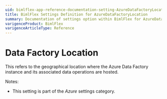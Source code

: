 ```yaml
---
uid: bimlflex-app-reference-documentation-setting-AzureDataFactoryLocation
title: BimlFlex Settings Definition for AzureDataFactoryLocation
summary: Documentation of settings option within BimlFlex for AzureDataFactoryLocation
varigenceProduct: BimlFlex
varigenceArticleType: Reference
---
```


# Data Factory Location

This refers to the geographical location where the Azure Data Factory instance and its associated data operations are hosted.

Notes:

* This setting is part of the *Azure* settings category.

